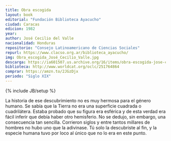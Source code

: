 ```yaml
---
title: Obra escogida
layout: book
editorial: "Fundación Biblioteca Ayacucho"
ciudad: Caracas
edicion: 1982
year: 
author: José Cecilio del Valle
nacionalidad: Honduras
repositorio: "Consejo Latinoamericano de Ciencias Sociales"
repurl: https://www.clacso.org.ar/biblioteca_ayacucho/
img: Obra_escogida_José_Cecilio_Valle.jpg
descarga: https://ia601507.us.archive.org/16/items/obra-escogida-jose-cecilio-del-valle/Obra_escogida%20-%20Jos%C3%A9%20Cecilio%20del%20Valle.pdf
biblioteca: http://www.worldcat.org/oclc/251764864
comprar: https://amzn.to/2JGzDjx
periodo: "Siglo XIX"
---
```

{% include JB/setup %}

La historia de ese descubrimiento no es muy hermosa para el género humano. Se sabía que la Tierra no era una superficie cuadrada o cuadrilátera. Estaba probado que su figura era esférica y de esta verdad era fácil inferir que debía haber otro hemisferio. No se dedujo, sin embargo, una consecuencia tan sencilla. Corrieron siglos y entre tantos millares de hombres no hubo uno que la adivinase. Tú solo la descubriste al fin, y la especie humana tuvo por loco al único que no lo era en este punto.
